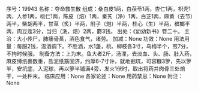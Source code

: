序号：19943
名称：夺命救生散
组成：桑白皮1两，白茯苓1两，杏仁1两，枳壳1两，人参1两，桃仁1两，陈皮（焙）1两，秦艽（净）1两，白芷1两，麻黄（去节）两半，柴胡两半，甘草（炙）半两，附子（炮）半两，桂心（生）半两，槟榔半两，肉豆蔻3分，当归（洗，焙）2两，麝3钱。
出处：《幼幼新书》卷二十。
主治：大小传尸，肺痿骨蒸，酒色食气，诸劳。
加减：None
功效：None
用法用量：每服2钱，温酒调下。不胜酒，水1盏，桃、柳枝各3寸，乌梅半个，煎7分，不拘时候服。
制备方法：上为末。鱼大者2斤，汤渫，去淡血、头、肠、肚入药，麻皮缚纸裹数重，盐泥纸筋固济，约厚6-7寸许，就地掘坑，可容糠3箩，先以箩半，安坑底，入泥球，再以箩半铺满4旁，发火1伏时，取出将药并肉骨三处焙干，一处杵末。
临床应用：None
各家论述：None
用药禁忌：None
附注：None
